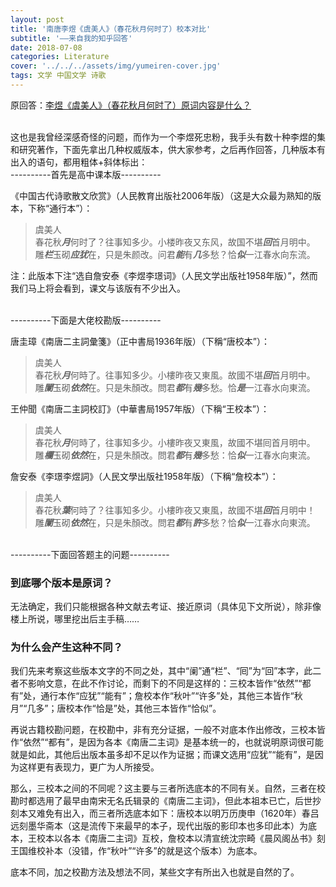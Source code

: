 ```yaml
---
layout: post
title: '南唐李煜《虞美人》（春花秋月何时了）校本对比'
subtitle: '——来自我的知乎回答'
date: 2018-07-08
categories: Literature
cover: '../../../assets/img/yumeiren-cover.jpg'
tags: 文学 中国文学 诗歌
---
```


原回答：[李煜《虞美人》（春花秋月何时了）原词内容是什么？](https://www.zhihu.com/question/25388376/answer/437001930)

<br/>
这也是我曾经深感奇怪的问题，而作为一个李煜死忠粉，我手头有数十种李煜的集和研究著作，下面先拿出几种权威版本，供大家参考，之后再作回答，几种版本有出入的语句，都用粗体+斜体标出：

<br/>
----------首先是高中课本版----------

《中国古代诗歌散文欣赏》（人民教育出版社2006年版）（这是大众最为熟知的版本，下称“通行本”）：

>虞美人  
春花秋***月***何时了？往事知多少。小楼昨夜又东风，故国不堪***回***首月明中。  
雕***栏***玉砌***应犹***在，只是朱颜改。问君***能***有***几***多愁？恰***似***一江春水向东流。  

注：此版本下注“选自詹安泰《李煜李璟词》（人民文学出版社1958年版）”，然而我们马上将会看到，课文与该版有不少出入。

<br/>
----------下面是大佬校勘版----------

唐圭璋《南唐二主詞彙箋》（正中書局1936年版）（下稱“唐校本”）：

>虞美人  
春花秋***月***何時了。往事知多少。小樓昨夜又東風。故國不堪***回***首月明中。  
雕***闌***玉砌***依然***在。只是朱顏改。問君***都***有***幾***多愁。恰***是***一江春水向東流。  

王仲聞《南唐二主詞校訂》（中華書局1957年版）（下稱“王校本”）：

>虞美人  
春花秋***月***何時了，往事知多少。小樓昨夜又東風，故國不堪囘首月明中。  
雕***欄***玉砌***依然***在，只是朱顏改。問君***都***有***幾***多愁：恰***似***一江春水向東流。  

詹安泰《李璟李煜詞》（人民文學出版社1958年版）（下稱“詹校本”）：

>虞美人  
春花秋***葉***何時了？往事知多少。小樓昨夜又東風，故國不堪***回***首月明中！  
雕***闌***玉砌***依然***在，只是朱顏改。問君***都***有***許***多愁？恰***似***一江春水向東流。  

<br/>
----------下面回答题主的问题----------

### 到底哪个版本是原词？

无法确定，我们只能根据各种文献去考证、接近原词（具体见下文所说），除非像楼上所说，哪里挖出后主手稿……

### 为什么会产生这种不同？

我们先来考察这些版本文字的不同之处，其中“阑”通“栏”、“囘”为“回”本字，此二者不影响文意，在此不作讨论，而剩下的不同是这样的：三校本皆作“依然”“都有”处，通行本作“应犹”“能有”；詹校本作“秋叶”“许多”处，其他三本皆作“秋月”“几多”；唐校本作“恰是”处，其他三本皆作“恰似”。

再说古籍校勘问题，在校勘中，非有充分证据，一般不对底本作出修改，三校本皆作“依然”“都有”，是因为各本《南唐二主词》是基本统一的，也就说明原词很可能就是如此，其他后出版本虽多却不足以作为证据；而课文选用“应犹”“能有”，是因为这样更有表现力，更广为人所接受。

那么，三校本之间的不同呢？这主要与三者所选底本的不同有关。自然，三者在校勘时都选用了最早由南宋无名氏辑录的《南唐二主词》，但此本祖本已亡，后世抄刻本又难免有出入，而三者所选底本如下：唐校本以明万历庚申（1620年）春吕远刻墨华斋本（这是流传下来最早的本子，现代出版的影印本也多印此本）为底本，王校本以各本《南唐二主词》互校，詹校本以清宣统沈宗畸《晨风阁丛书》刻王国维校补本（没错，作“秋叶”“许多”的就是这个版本）为底本。

底本不同，加之校勘方法及想法不同，某些文字有所出入也就是自然的了。

